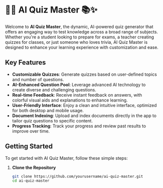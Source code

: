 # 🤖✨ AI Quiz Master 📚✨

Welcome to **AI Quiz Master**, the dynamic, AI-powered quiz generator that offers an engaging way to test knowledge across a broad range of subjects. Whether you're a student looking to prepare for exams, a teacher creating quizzes for classes, or just someone who loves trivia, AI Quiz Master is designed to enhance your learning experience with customization and ease.

## Key Features

- **Customizable Quizzes**: Generate quizzes based on user-defined topics and number of questions.
- **AI-Enhanced Question Pool**: Leverage advanced AI technology to create diverse and challenging questions.
- **Real-time Feedback**: Receive instant feedback on answers, with colorful visual aids and explanations to enhance learning.
- **User-Friendly Interface**: Enjoy a clean and intuitive interface, optimized for both desktop and mobile usage.
- **Document Indexing**: Upload and index documents directly in the app to tailor quiz questions to specific content.
- **Progress Tracking**: Track your progress and review past results to improve over time.

## Getting Started

To get started with AI Quiz Master, follow these simple steps:

1. **Clone the Repository**
   ```bash
   git clone https://github.com/yourusername/ai-quiz-master.git
   cd ai-quiz-master

